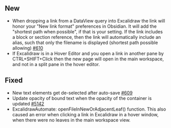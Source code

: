 ## New
- When dropping a link from a DataView query into Excalidraw the link will honor your "New link format" preferences in Obsidian. It will add the "shortest path when possible", if that is your setting. If the link includes a block or section reference, then the link will automatically include an alias, such that only the filename is displayed (shortest path possible allowing) [#610](https://github.com/zsviczian/obsidian-excalidraw-plugin/issues/610)
- If Excalidraw is in a Hover Editor and you open a link in another pane by CTRL+SHIFT+Click then the new page will open in the main workspace, and not in a split pane in the hover editor.

## Fixed
- New text elements get de-selected after auto-save [#609](https://github.com/zsviczian/obsidian-excalidraw-plugin/issues/609)
- Update opacity of bound text when the opacity of the container is updated [#5142](https://github.com/excalidraw/excalidraw/pull/5142)
- ExcalidrawAutomate: openFileInNewOrAdjacentLeaf() function. This also caused an error when clicking a link in Excalidraw in a hover window, when there were no leaves in the main workspace view.